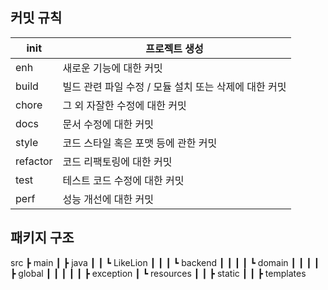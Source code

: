 ## 커밋 규칙

| init | 프로젝트 생성 |
| --- | --- |
| enh | 새로운 기능에 대한 커밋 |
| build | 빌드 관련 파일 수정 / 모듈 설치 또는 삭제에 대한 커밋 |
| chore | 그 외 자잘한 수정에 대한 커밋 |
| docs | 문서 수정에 대한 커밋 |
| style | 코드 스타일 혹은 포맷 등에 관한 커밋 |
| refactor | 코드 리팩토링에 대한 커밋 |
| test | 테스트 코드 수정에 대한 커밋 |
| perf | 성능 개선에 대한 커밋 |


## 패키지 구조
src
 ┣ main
 ┃ ┣ java
 ┃ ┃ ┗ LikeLion
 ┃ ┃ ┃ ┗ backend
 ┃ ┃ ┃ ┃ ┗ domain
 ┃ ┃ ┃ ┃ ┣ global
 ┃ ┃ ┃ ┃ ┃ ┣ exception
 ┃ ┗ resources
 ┃ ┃ ┣ static
 ┃ ┃ ┣ templates
